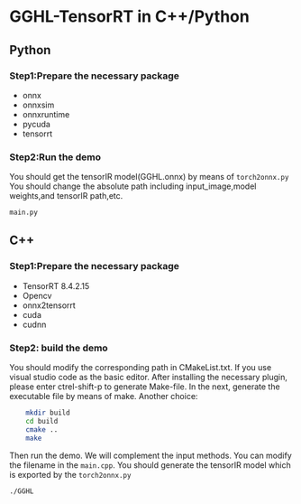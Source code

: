# GGHL-TensorRT in C++/Python
## Python
### Step1:Prepare the necessary package
- onnx
- onnxsim
- onnxruntime
- pycuda
- tensorrt
### Step2:Run the demo
You should get the tensorIR model(GGHL.onnx) by means of `torch2onnx.py`
You should change the absolute path including input_image,model weights,and tensorIR path,etc.
```python
main.py
```
## C++
### Step1:Prepare the necessary package
- TensorRT 8.4.2.15
- Opencv
- onnx2tensorrt
- cuda
- cudnn
### Step2: build the demo
You should modify the corresponding path in CMakeList.txt. If you use visual studio code as the basic editor. After installing the necessary plugin, please enter ctrel-shift-p to generate Make-file. In the next, generate the executable file by means of make.
Another choice:
```bash
    mkdir build
    cd build
    cmake ..
    make
```
Then run the demo. We will complement the input methods. You can modify the filename in the `main.cpp`. You should generate the tensorIR model which is exported by the `torch2onnx.py`
```
./GGHL
```
